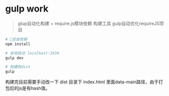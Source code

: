 # gulp work

> glup自动化构建 + require.js模块依赖 构建工具
> gulp自动优化requireJS项目

``` bash
# 安装依赖
npm install

# 本地启动 localhost:3434
gulp dev

# 构建到dist
gulp
```
构建完目前需要手动改一下 dist 目录下 index.html 里面data-main路径，由于打包后的js是有hash值。




